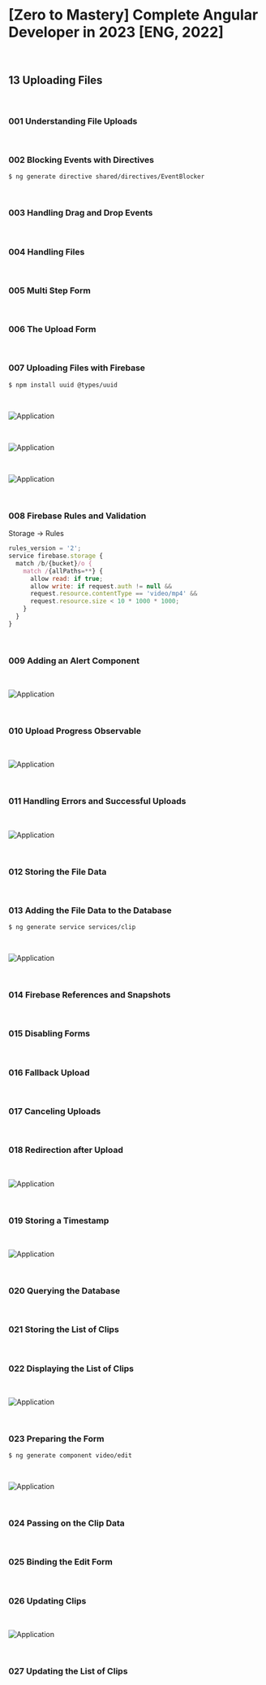 # [Zero to Mastery] Complete Angular Developer in 2023 [ENG, 2022]

<br/>

## 13 Uploading Files

<br/>

### 001 Understanding File Uploads

<br/>

### 002 Blocking Events with Directives

```
$ ng generate directive shared/directives/EventBlocker
```

<br/>

### 003 Handling Drag and Drop Events

<br/>

### 004 Handling Files

<br/>

### 005 Multi Step Form

<br/>

### 006 The Upload Form

<br/>

### 007 Uploading Files with Firebase

```
$ npm install uuid @types/uuid
```

<br/>

![Application](/img/pic-m13-p01.png?raw=true)

<br/>

![Application](/img/pic-m13-p02.png?raw=true)

<br/>

![Application](/img/pic-m13-p03.png?raw=true)

<br/>

### 008 Firebase Rules and Validation

Storage -> Rules

```js
rules_version = '2';
service firebase.storage {
  match /b/{bucket}/o {
    match /{allPaths=**} {
      allow read: if true;
      allow write: if request.auth != null &&
      request.resource.contentType == 'video/mp4' &&
      request.resource.size < 10 * 1000 * 1000;
    }
  }
}
```

<br/>

### 009 Adding an Alert Component

<br/>

![Application](/img/pic-m13-p04.png?raw=true)

<br/>

### 010 Upload Progress Observable

<br/>

![Application](/img/pic-m13-p05.png?raw=true)

<br/>

### 011 Handling Errors and Successful Uploads

<br/>

![Application](/img/pic-m13-p06.png?raw=true)

<br/>

### 012 Storing the File Data

<br/>

### 013 Adding the File Data to the Database

```
$ ng generate service services/clip
```

<br/>

![Application](/img/pic-m13-p07.png?raw=true)

<br/>

### 014 Firebase References and Snapshots

<br/>

### 015 Disabling Forms

<br/>

### 016 Fallback Upload

<br/>

### 017 Canceling Uploads

<br/>

### 018 Redirection after Upload

<br/>

![Application](/img/pic-m13-p08.png?raw=true)

<br/>

### 019 Storing a Timestamp

<br/>

![Application](/img/pic-m13-p09.png?raw=true)

<br/>

### 020 Querying the Database

<br/>

### 021 Storing the List of Clips

<br/>

### 022 Displaying the List of Clips

<br/>

![Application](/img/pic-m13-p10.png?raw=true)

<br/>

### 023 Preparing the Form

```
$ ng generate component video/edit
```

<br/>

![Application](/img/pic-m13-p11.png?raw=true)

<br/>

### 024 Passing on the Clip Data

<br/>

### 025 Binding the Edit Form

<br/>

### 026 Updating Clips

<br/>

![Application](/img/pic-m13-p12.png?raw=true)

<br/>

### 027 Updating the List of Clips
